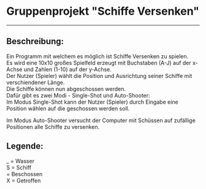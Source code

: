 # Gruppenprojekt "Schiffe Versenken"
***
<h2>Beschreibung:</h2>
Ein Programm mit welchem es möglich ist Schiffe Versenken zu spielen.<br />
Es wird eine 10x10 großes Spielfeld erzeugt mit Buchstaben (A-J) auf der x-Achse und Zahlen (1-10) auf der y-Achse.<br />
Der Nutzer (Spieler) wählt die Position und Ausrichtung seiner Schiffe mit verschiendener Länge.<br />
Die Schiffe können nun abgeschossen werden.<br />
Dafür gibt es zwei Modi - Single-Shot und Auto-Shooter:<br />
Im Modus Single-Shot kann der Nutzer (Spieler) durch Eingabe eine Position wählen auf die geschossen werden soll.<br />
<p>Im Modus Auto-Shooter versucht der Computer mit Schüssen auf zufällige Positionen alle Schiffe zu versenken.<p/> 
<h2>Legende:</h2>
_ = Wasser<br />
S = Schiff<br />
  = Beschossen<br />
X = Getroffen<br />
